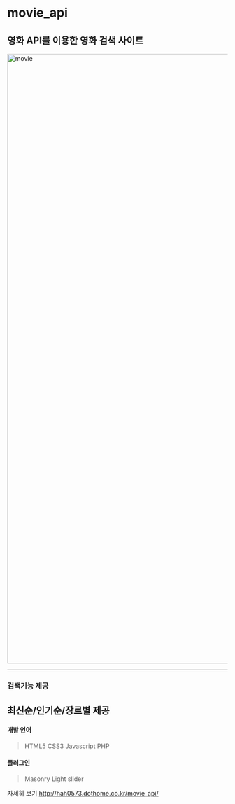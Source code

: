 # movie_api

## 영화 API를 이용한 영화 검색 사이트

<img width="1394" alt="movie" src="https://user-images.githubusercontent.com/77664566/112977477-109de200-9191-11eb-86ea-a213e8595ac2.png">

***
### 검색기능 제공
## 최신순/인기순/장르별 제공

#### 개발 언어
>HTML5
>CSS3
>Javascript
>PHP
>

#### 플러그인
>Masonry
>Light slider 


자세히 보기
http://hah0573.dothome.co.kr/movie_api/

